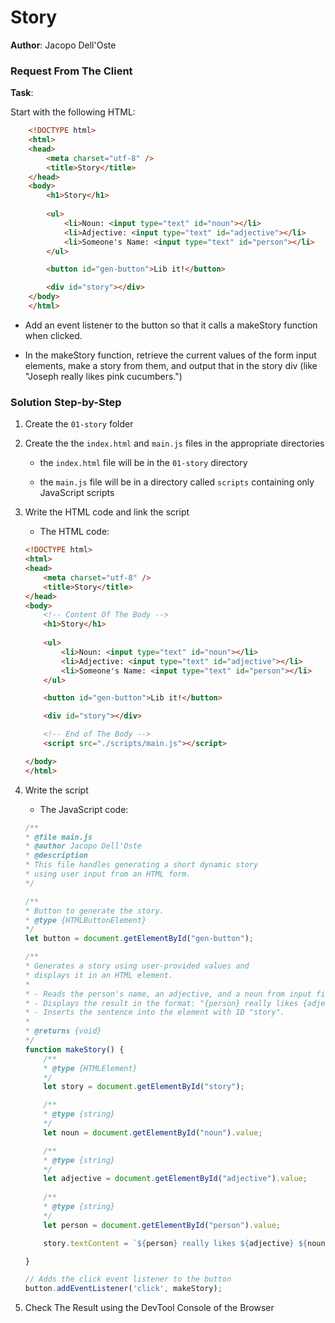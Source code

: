 # Story

**Author**: Jacopo Dell'Oste 

### Request From The Client

**Task**: 

Start with the following HTML:

```html
    <!DOCTYPE html>
    <html>
    <head>
        <meta charset="utf-8" />
        <title>Story</title>
    </head>
    <body>
        <h1>Story</h1>
    
        <ul>
            <li>Noun: <input type="text" id="noun"></li>
            <li>Adjective: <input type="text" id="adjective"></li>
            <li>Someone's Name: <input type="text" id="person"></li>
        </ul>

        <button id="gen-button">Lib it!</button>

        <div id="story"></div>
    </body>
    </html>
```

- Add an event listener to the button so that it calls a makeStory function when clicked.

- In the makeStory function, retrieve the current values of the form input elements, make a story from them, and output that in the story div (like "Joseph really likes pink cucumbers.")


### Solution Step-by-Step

1. Create the  `01-story` folder

2. Create the the `index.html` and `main.js` files in the appropriate directories

    * the `index.html` file will be in the `01-story` directory

    * the `main.js` file will be in a directory called `scripts` containing only JavaScript scripts

3. Write the HTML code and link the script
    
    * The HTML code:

    ```HTML 
    <!DOCTYPE html>
    <html>
    <head>
        <meta charset="utf-8" />
        <title>Story</title>
    </head>
    <body>
        <!-- Content Of The Body -->
        <h1>Story</h1>
        
        <ul>
            <li>Noun: <input type="text" id="noun"></li>
            <li>Adjective: <input type="text" id="adjective"></li>
            <li>Someone's Name: <input type="text" id="person"></li>
        </ul>

        <button id="gen-button">Lib it!</button>

        <div id="story"></div>

        <!-- End of The Body -->
        <script src="./scripts/main.js"></script>

    </body>
    </html>
    ```

4. Write the script  

    * The JavaScript code:

    ```javascript
    /**
    * @file main.js
    * @author Jacopo Dell'Oste
    * @description
    * This file handles generating a short dynamic story
    * using user input from an HTML form.
    */

    /**
    * Button to generate the story.
    * @type {HTMLButtonElement}
    */
    let button = document.getElementById("gen-button");

    /**
    * Generates a story using user-provided values and
    * displays it in an HTML element.
    * 
    * - Reads the person's name, an adjective, and a noun from input fields.
    * - Displays the result in the format: "{person} really likes {adjective} {noun}"
    * - Inserts the sentence into the element with ID "story".
    * 
    * @returns {void}
    */
    function makeStory() {
        /** 
        * @type {HTMLElement} 
        */
        let story = document.getElementById("story");

        /** 
        * @type {string} 
        */
        let noun = document.getElementById("noun").value;

        /** 
        * @type {string} 
        */
        let adjective = document.getElementById("adjective").value;
        
        /** 
        * @type {string} 
        */
        let person = document.getElementById("person").value;

        story.textContent = `${person} really likes ${adjective} ${noun}`;

    }

    // Adds the click event listener to the button
    button.addEventListener('click', makeStory);

    ```

5. Check The Result using the DevTool Console of the Browser
